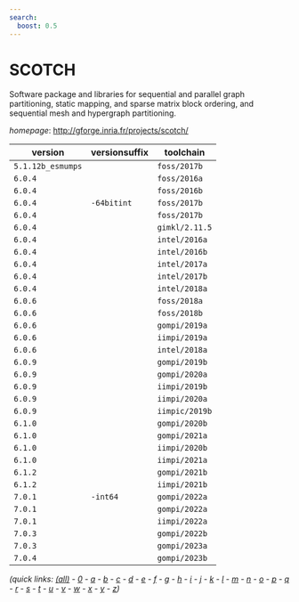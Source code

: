 ```yaml
---
search:
  boost: 0.5
---
```

# SCOTCH

Software package and libraries for sequential and parallel graph partitioning, static mapping, and sparse matrix block ordering, and sequential mesh and hypergraph partitioning.

*homepage*: <http://gforge.inria.fr/projects/scotch/>

version | versionsuffix | toolchain
--------|---------------|----------
``5.1.12b_esmumps`` |  | ``foss/2017b``
``6.0.4`` |  | ``foss/2016a``
``6.0.4`` |  | ``foss/2016b``
``6.0.4`` | ``-64bitint`` | ``foss/2017b``
``6.0.4`` |  | ``foss/2017b``
``6.0.4`` |  | ``gimkl/2.11.5``
``6.0.4`` |  | ``intel/2016a``
``6.0.4`` |  | ``intel/2016b``
``6.0.4`` |  | ``intel/2017a``
``6.0.4`` |  | ``intel/2017b``
``6.0.4`` |  | ``intel/2018a``
``6.0.6`` |  | ``foss/2018a``
``6.0.6`` |  | ``foss/2018b``
``6.0.6`` |  | ``gompi/2019a``
``6.0.6`` |  | ``iimpi/2019a``
``6.0.6`` |  | ``intel/2018a``
``6.0.9`` |  | ``gompi/2019b``
``6.0.9`` |  | ``gompi/2020a``
``6.0.9`` |  | ``iimpi/2019b``
``6.0.9`` |  | ``iimpi/2020a``
``6.0.9`` |  | ``iimpic/2019b``
``6.1.0`` |  | ``gompi/2020b``
``6.1.0`` |  | ``gompi/2021a``
``6.1.0`` |  | ``iimpi/2020b``
``6.1.0`` |  | ``iimpi/2021a``
``6.1.2`` |  | ``gompi/2021b``
``6.1.2`` |  | ``iimpi/2021b``
``7.0.1`` | ``-int64`` | ``gompi/2022a``
``7.0.1`` |  | ``gompi/2022a``
``7.0.1`` |  | ``iimpi/2022a``
``7.0.3`` |  | ``gompi/2022b``
``7.0.3`` |  | ``gompi/2023a``
``7.0.4`` |  | ``gompi/2023b``


*(quick links: [(all)](../index.md) - [0](../0/index.md) - [a](../a/index.md) - [b](../b/index.md) - [c](../c/index.md) - [d](../d/index.md) - [e](../e/index.md) - [f](../f/index.md) - [g](../g/index.md) - [h](../h/index.md) - [i](../i/index.md) - [j](../j/index.md) - [k](../k/index.md) - [l](../l/index.md) - [m](../m/index.md) - [n](../n/index.md) - [o](../o/index.md) - [p](../p/index.md) - [q](../q/index.md) - [r](../r/index.md) - [s](../s/index.md) - [t](../t/index.md) - [u](../u/index.md) - [v](../v/index.md) - [w](../w/index.md) - [x](../x/index.md) - [y](../y/index.md) - [z](../z/index.md))*

